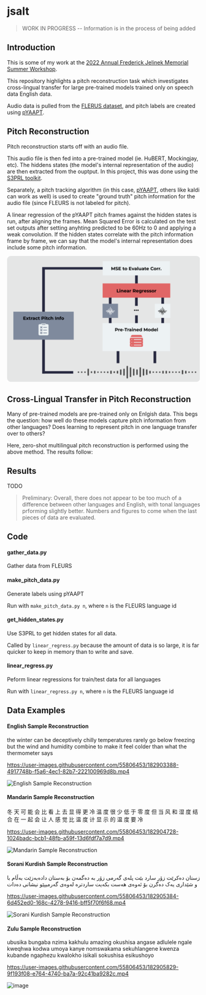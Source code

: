# jsalt

> WORK IN PROGRESS -- Information is in the process of being added

## Introduction

This is some of my work at the [2022 Annual Frederick Jelinek Memorial Summer Workshop](https://www.clsp.jhu.edu/2022-eighth-frederick-jelinek-memorial-summer-workshop/).

This repository highlights a pitch reconstruction task which investigates cross-lingual transfer for large pre-trained models trained only on speech data English data.

Audio data is pulled from the [FLERUS dataset](https://huggingface.co/datasets/google/fleurs), and pitch labels are created using [pYAAPT](http://bjbschmitt.github.io/AMFM_decompy/pYAAPT.html).

## Pitch Reconstruction

Pitch reconstruction starts off with an audio file.

This audio file is then fed into a pre-trained model (ie. HuBERT, Mockingjay, etc). The hiddens states (the model's internal representation of the audio) are then extracted from the ouptput. In this project, this was done using the [S3PRL toolkit](https://github.com/s3prl/s3prl).

Separately, a pitch tracking algorithm (in this case, [pYAAPT](http://bjbschmitt.github.io/AMFM_decompy/pYAAPT.html), others like kaldi can work as well) is used to create "ground truth" pitch information for the audio file (since FLEURS is not labeled for pitch).

A linear regression of the pYAAPT pitch frames against the hidden states is run, after aligning the frames. Mean Squared Error is calculated on the test set outputs after setting anyhting predicted to be 60Hz to 0 and applying a weak convolution. If the hidden states correlate with the pitch information frame by frame, we can say that the model's internal representation does include some pitch information. 

![Pitch Reconstruction Diagram](img/pitch_recon.png "Pitch Reconstruction")

## Cross-Lingual Transfer in Pitch Reconstruction

Many of pre-trained models are pre-trained only on Enlgish data. This begs the question: how well do these models capture pitch information from other languages? Does learning to represent pitch in one language transfer over to others?

Here, zero-shot multilingual pitch reconstruction is performed using the above method. The results follow:

## Results

TODO

> Preliminary: Overall, there does not appear to be too much of a difference between other languages and English, with tonal languages prforming slightly better. Numbers and figures to come when the last pieces of data are evaluated.

## Code

#### gather_data.py

Gather data from FLEURS

#### make_pitch_data.py

Generate labels using pYAAPT 

Run with `make_pitch_data.py n`, where `n` is the FLEURS language id 

#### get_hidden_states.py

Use S3PRL to get hidden states for all data.

Called by `linear_regress.py` because the amount of data is so large, it is far quicker to keep in memory than to write and save.

#### linear_regress.py

Peform linear regressions for train/test data for all languages

Run with `linear_regress.py n`, where `n` is the FLEURS language id 

## Data Examples

#### English Sample Reconstruction

the winter can be deceptively chilly temperatures rarely go below freezing but the wind and humidity combine to make it feel colder than what the thermometer says

https://user-images.githubusercontent.com/55806453/182903388-4917748b-f5a6-4ec1-82b7-222100969d8b.mp4

![English Sample Reconstruction](https://user-images.githubusercontent.com/55806453/182904240-96cf09f4-d60f-48fe-8205-5801793721fb.png)

#### Mandarin Sample Reconstruction

冬 天 可 能 会 比 看 上 去 显 得 更 冷 温 度 很 少 低 于 零 度 但 当 风 和 湿 度 结 合 在 一 起 会 让 人 感 觉 比 温 度 计 显 示 的 温 度 要 冷

https://user-images.githubusercontent.com/55806453/182904728-1024badc-bcb1-48fb-a59f-13d6fdf7a7d9.mp4

![Mandarin Sample Reconstruction](https://user-images.githubusercontent.com/55806453/182904507-c3189d39-a9dc-4222-b18f-17a87fa583a3.png)

#### Sorani Kurdish Sample Reconstruction

زستان دەکرێت زۆر سارد بێت پلەی گەرمی زۆر بە دەگمەن بۆ بەستان دادەبەزێت بەڵام با و شێداری یەک دەگرن بۆ ئەوەی هەست بکەیت ساردترە لەوەی گەرمیپێو نیشانی دەدات

https://user-images.githubusercontent.com/55806453/182905384-6d452ed0-168c-4278-9416-bff5f70f6f68.mp4

![Sorani Kurdish Sample Reconstruction](https://user-images.githubusercontent.com/55806453/182905695-07a0968d-7a88-4708-8e2e-0d6f9bd0003a.png)

#### Zulu Sample Reconstruction

ubusika bungaba nzima kakhulu amazing okushisa angase adlulele ngale kweqhwa kodwa umoya kanye nomswakama sekuhlangene kwenza kubande ngaphezu kwalokho isikali sokushisa esikushoyo

https://user-images.githubusercontent.com/55806453/182905829-9f193f08-e764-4740-ba7a-92c41ba9282c.mp4

![image](https://user-images.githubusercontent.com/55806453/182906465-ba6c79d5-24f6-4cad-b845-e77ac3bd58a8.png)



